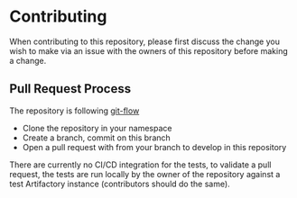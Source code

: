 # Contributing

When contributing to this repository, please first discuss the change you wish to make via an issue with the owners of this repository before making a change.

## Pull Request Process

The repository is following [git-flow](https://danielkummer.github.io/git-flow-cheatsheet/index.html)

- Clone the repository in your namespace
- Create a branch, commit on this branch
- Open a pull request with from your branch to develop in this repository

There are currently no CI/CD integration for the tests, to validate a pull request, the tests are run locally by the owner of the repository against a test Artifactory instance (contributors should do the same).